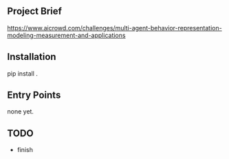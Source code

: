 ## Project Brief
https://www.aicrowd.com/challenges/multi-agent-behavior-representation-modeling-measurement-and-applications

## Installation
pip install .

## Entry Points

none yet.

## TODO

- finish
